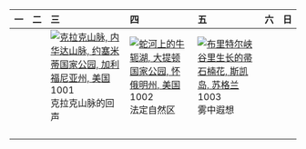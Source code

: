 | 一   | 二   | 三                                                                                                                                                                                                              | 四                                                                                                                                                                                           | 五                                                                                                                                                                                            | 六   | 日   |
|:----|:----|:---------------------------------------------------------------------------------------------------------------------------------------------------------------------------------------------------------------|:--------------------------------------------------------------------------------------------------------------------------------------------------------------------------------------------|:---------------------------------------------------------------------------------------------------------------------------------------------------------------------------------------------|:----|:----|
|     |     | [![](https://www.bing.com/th?id=OHR.YosemiteClark_ZH-CN7179533292_320x240.jpg "克拉克山脉, 内华达山脉, 约塞米蒂国家公园, 加利福尼亚州, 美国")](https://www.bing.com/th?id=OHR.YosemiteClark_ZH-CN7179533292_UHD.jpg)<br>1001<br>克拉克山脉的回声 | [![](https://www.bing.com/th?id=OHR.OxbowBend_ZH-CN7211791969_320x240.jpg "蛇河上的牛轭湖, 大提顿国家公园, 怀俄明州, 美国")](https://www.bing.com/th?id=OHR.OxbowBend_ZH-CN7211791969_UHD.jpg)<br>1002<br>法定自然区 | [![](https://www.bing.com/th?id=OHR.SkyeHeather_ZH-CN2820283990_320x240.jpg "布里特尔峡谷里生长的帚石楠花, 斯凯岛, 苏格兰")](https://www.bing.com/th?id=OHR.SkyeHeather_ZH-CN2820283990_UHD.jpg)<br>1003<br>雾中遐想 |     |     |
|     |     |                                                                                                                                                                                                                |                                                                                                                                                                                             |                                                                                                                                                                                              |     |     |
|     |     |                                                                                                                                                                                                                |                                                                                                                                                                                             |                                                                                                                                                                                              |     |     |
|     |     |                                                                                                                                                                                                                |                                                                                                                                                                                             |                                                                                                                                                                                              |     |     |
|     |     |                                                                                                                                                                                                                |                                                                                                                                                                                             |                                                                                                                                                                                              |     |     |